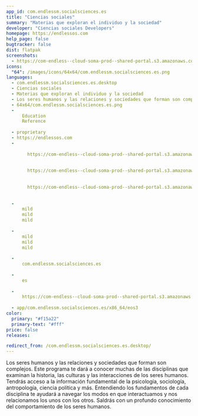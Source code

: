 ```yaml
---
app_id: com.endlessm.socialsciences.es
title: "Ciencias sociales"
summary: "Materias que exploran el individuo y la sociedad"
developer: "Ciencias sociales Developers"
homepage: https://endlessos.com
help_page: false
bugtracker: false
dist: flatpak
screenshots:
  - https://com-endless--cloud-soma-prod--shared-portal.s3.amazonaws.com/apps.298.screenshots.38601d8c-b8fd-43d6-9729-322ecf21127a_201810232130102424.png
icons:
  "64": /images/icons/64x64/com.endlessm.socialsciences.es.png
languages:
  - com.endlessm.socialsciences.es.desktop
  - Ciencias sociales
  - Materias que exploran el individuo y la sociedad
  - Los seres humanos y las relaciones y sociedades que forman son complejos. Este programa te dará a conocer muchas de las disciplinas que examinan la historia, las culturas y las interacciones de los seres humanos. Tendrás acceso a la información fundamental de la psicología, sociología, antropología, ciencia política y más. Entendiendo los fundamentos de cada disciplina te ayudará a navegar los modos en que interactuamos y nos relacionamos los unos con los otros. Saldrás con un profundo conocimiento del comportamiento de los seres humanos.
  - 64x64/com.endlessm.socialsciences.es.png
  - 
      Education
      Reference
    
  - proprietary
  - https://endlessos.com
  - 
      
        https://com-endless--cloud-soma-prod--shared-portal.s3.amazonaws.com/apps.298.screenshots.38601d8c-b8fd-43d6-9729-322ecf21127a_201810232130102424.png
      
      
        https://com-endless--cloud-soma-prod--shared-portal.s3.amazonaws.com/apps.298.screenshots.1083b057-a0c0-4afc-8d79-571ec898432b_201810232130102424.png
      
      
        https://com-endless--cloud-soma-prod--shared-portal.s3.amazonaws.com/apps.298.screenshots.adb715be-7162-4af7-a07e-4ab60d95c9da_201810232130102424.png
      
    
  - 
      mild
      mild
      mild
    
  - 
      mild
      mild
      mild
    
  - 
      com.endlessm.socialsciences.es
    
  - 
      es
    
  - 
      https://com-endless--cloud-soma-prod--shared-portal.s3.amazonaws.com/app.1420.appCenterThumbnail.b36c9abe-96fc-411d-88a8-2ec71c5d26f7_201810232130661818.jpg
    
  - app/com.endlessm.socialsciences.es/x86_64/eos3
color:
  primary: "#f15a22"
  primary-text: "#fff"
price: false
releases:

redirect_from: /com.endlessm.socialsciences.es.desktop/
---
```


<p>Los seres humanos y las relaciones y sociedades que forman son complejos. Este programa te dará a conocer muchas de las disciplinas que examinan la historia, las culturas y las interacciones de los seres humanos. Tendrás acceso a la información fundamental de la psicología, sociología, antropología, ciencia política y más. Entendiendo los fundamentos de cada disciplina te ayudará a navegar los modos en que interactuamos y nos relacionamos los unos con los otros. Saldrás con un profundo conocimiento del comportamiento de los seres humanos.</p>